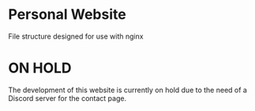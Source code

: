 # Personal Website
File structure designed for use with nginx

# ON HOLD
The development of this website is currently on hold due to the need of a Discord server for the contact page.
